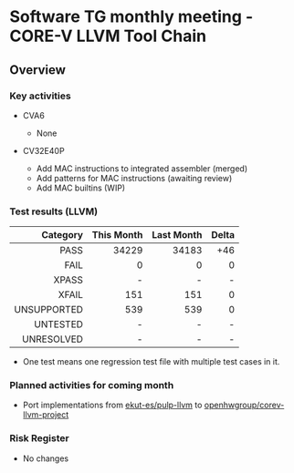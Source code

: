 # Software TG monthly meeting - CORE-V LLVM Tool Chain

## Overview

### Key activities

* CVA6
    * None

* CV32E40P
    * Add MAC instructions to integrated assembler (merged)
    * Add patterns for MAC instructions (awaiting review)
    * Add MAC builtins (WIP)

### Test results (LLVM)

| Category    | This Month | Last Month | Delta |
| -----------:| ----------:| ----------:| -----:|
| PASS        | 34229      | 34183      | +46   |
| FAIL        | 0          | 0          | 0     |
| XPASS       | -          | -          | -     |
| XFAIL       | 151        | 151        | 0     |
| UNSUPPORTED | 539        | 539        | 0     |
| UNTESTED    | -          | -          | -     |
| UNRESOLVED  | -          | -          | -     |

* One test means one regression test file with multiple test cases in it.

### Planned activities for coming month

* Port implementations from
  [ekut-es/pulp-llvm](https://github.com/ekut-es/pulp-llvm) to
  [openhwgroup/corev-llvm-project](https://github.com/openhwgroup/corev-llvm-project)

### Risk Register

* No changes
